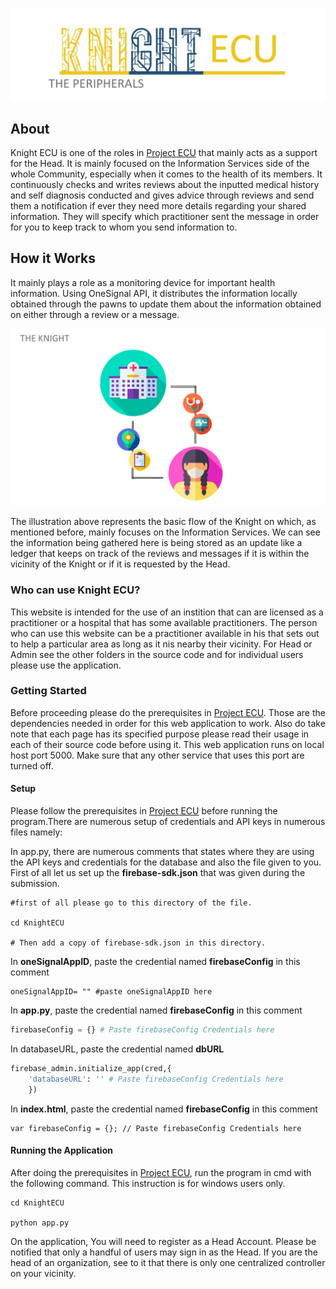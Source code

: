 ![logo](images/knightLogo.jpg)

 
## About
Knight ECU is one of the roles in [Project ECU](https://github.com/spitzc32/Project-ECU) that mainly acts as a support for the Head. It is mainly focused on the Information Services side of the whole Community, especially when it comes to the health of its members. It continuously checks and writes reviews about the inputted medical history and self diagnosis conducted and gives advice through reviews and send them a notification if ever they need more details regarding your shared information. They will specify which practitioner sent the message in order for you to keep track to whom you send information to.      

## How it Works
It mainly plays a role as a monitoring device for important health information. Using OneSignal API, it distributes the information locally obtained through the pawns to update them about the information obtained on either through a review or a message.            

![Pic1](images/Knight.png)

The illustration above represents the basic flow of the Knight on which, as mentioned before, mainly focuses on the Information Services. We can see the information being gathered here is being stored as an update like a ledger that keeps on track of the reviews and messages if it is within the vicinity of the Knight or if it is requested by the Head. 


### Who can use Knight ECU?
This website is intended for the use of an instition that can are licensed as a practitioner or a hospital that has some available practitioners. The person who can use this website can be a practitioner available in his that sets out to help a particular area as long as it nis nearby their vicinity. For Head or Admin see the other folders in the source code and for individual users please use the application.

### Getting Started
Before proceeding please do the prerequisites in [Project ECU](https://github.com/spitzc32/Project-ECU). Those are the dependencies needed in order for this web application to work. Also do take note that each page has its specified purpose please read their usage in each of their source code before using it. This web application runs on local host port 5000. Make sure that any other service that uses this port are turned off. 

#### Setup
Please follow the prerequisites in [Project ECU](https://github.com/spitzc32/Project-ECU) before running the program.There are numerous setup of credentials and API keys in numerous files namely: 

In app.py, there are numerous comments that states where they are using the API keys and credentials for the database and also the file given to you. First of all let us set up the **firebase-sdk.json** that was given during the submission.

```
#first of all please go to this directory of the file.

cd KnightECU

# Then add a copy of firebase-sdk.json in this directory.
```
In **oneSignalAppID**, paste the credential named **firebaseConfig** in this comment
```
oneSignalAppID= "" #paste oneSignalAppID here
```
In **app.py**, paste the credential named **firebaseConfig** in this comment
```app.py
firebaseConfig = {} # Paste firebaseConfig Credentials here
```
In databaseURL, paste the credential named **dbURL**
```app.py
firebase_admin.initialize_app(cred,{
	'databaseURL': '' # Paste firebaseConfig Credentials here
	}) 
```
In **index.html**, paste the credential named **firebaseConfig** in this comment
```
var firebaseConfig = {}; // Paste firebaseConfig Credentials here
```

#### Running the Application
After doing the prerequisites in [Project ECU](https://github.com/spitzc32/Project-ECU), run the program in cmd with the following command. This instruction is for windows users only. 

```running
cd KnightECU 

python app.py
```

On the application, You will need to register as a Head Account. Please be notified that only a handful of users may sign in as the Head. If you are the head of an organization, see to it that there is only one centralized controller on your vicinity.

